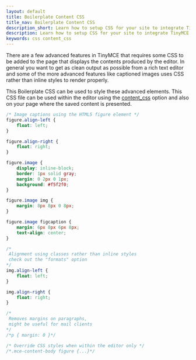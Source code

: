 ```yaml
---
layout: default
title: Boilerplate Content CSS
title_nav: Boilerplate Content CSS
description_short: Learn how to setup CSS for your site to integrate TinyMCE.
description: Learn how to setup CSS for your site to integrate TinyMCE.
keywords: css content_css
---
```


There are a few advanced features in TinyMCE that requires some CSS to be added to the page that displays the contents produced by the editor. In general you want to get as clean output as possible from a rich text editor and some of the more advanced features like captioned images uses CSS rather than inline styles to render properly.

This Boilerplate CSS can be used to style these advanced elements. This CSS file can be used within the editor using the [content_css](/configure/content-appearance/#content_css) option and also on your page where the saved content is presented.

```css
/* Image captions using the HTML5 figure element */
figure.align-left {
	float: left;
}

figure.align-right {
	float: right;
}

figure.image {
	display: inline-block;
	border: 1px solid gray;
	margin: 0 2px 0 1px;
	background: #f5f2f0;
}

figure.image img {
	margin: 8px 8px 0 8px;
}

figure.image figcaption {
	margin: 6px 8px 6px 8px;
	text-align: center;
}

/*
 Alignment using classes rather than inline styles
 check out the "formats" option
*/
img.align-left {
	float: left;
}

img.align-right {
	float: right;
}

/*
 Removes margins on paragraphs,
 might be useful for mail clients
*/
/*p { margin: 0 }*/

/* Override CSS styles when within the editor only */
/*.mce-content-body figure {...}*/
```
